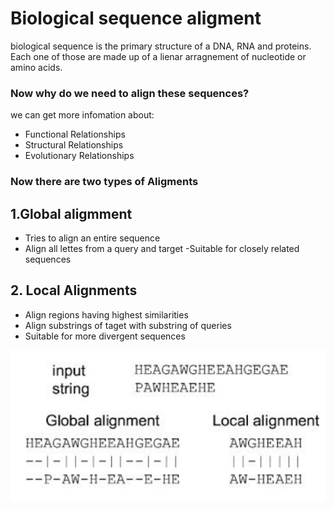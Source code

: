 # Biological sequence aligment

biological sequence is the primary structure of a DNA, RNA and proteins. Each one of those are made up of a lienar arragnement of nucleotide or amino acids. 

### Now why do we need to align these sequences?

we can get more infomation about:

- Functional Relationships 
 - Structural Relationships 
 - Evolutionary Relationships 

 ### Now there are two types of Aligments

## 1.Global aligmment 
  -  Tries to align an entire sequence 
   - Align all lettes from a query and target 
   -Suitable for closely related sequences 
## 2. Local Alignments 

   - Align regions having highest similarities 
 - Align substrings of taget with substring of queries 
  - Suitable for more divergent sequences 

  
  ![hello](images/global.png)

